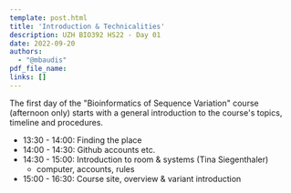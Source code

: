 ```yaml
---
template: post.html
title: 'Introduction & Technicalities'
description: UZH BIO392 HS22 - Day 01
date: 2022-09-20
authors:
  - "@mbaudis"
pdf_file_name: 
links: []
---
```


The first day of the "Bioinformatics of Sequence Variation" course (afternoon only)
starts with a general introduction to the course's topics, timeline and
procedures.

<!--more-->

* 13:30 - 14:00: Finding the place
* 14:00 - 14:30: Github accounts etc.
* 14:30 - 15:00: Introduction to room & systems (Tina Siegenthaler)
    - computer, accounts, rules
* 15:00 - 16:30: Course site, overview & variant introduction
